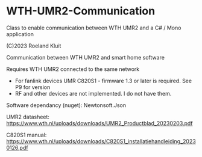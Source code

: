 # WTH-UMR2-Communication
Class to enable communication between WTH UMR2 and a C# / Mono application

(C)2023 Roeland Kluit

Communication between WTH UMR2 and smart home software

Requires WTH UMR2 connected to the same network
 - For fanlink devices UMR C820S1 - firmware 1.3 or later is required. See P9 for version
 - RF and other devices are not implemented. I do not have them.
 
Software dependancy (nuget): Newtonsoft.Json
 
UMR2 datasheet: https://www.wth.nl/uploads/downloads/UMR2_Productblad_20230203.pdf

C820S1 manual: https://www.wth.nl/uploads/downloads/C820S1_installatiehandleiding_20230126.pdf
